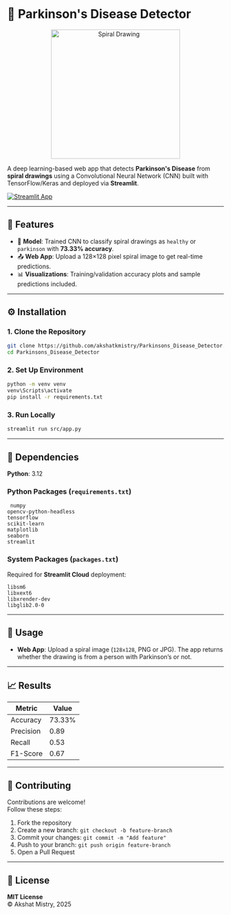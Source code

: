 # 🧠 Parkinson's Disease Detector

<div align="center">
  <img src="[https://i.gifer.com/5hoN.gif](https://mir-s3-cdn-cf.behance.net/project_modules/disp/48341e34539809.56d4b610ee304.gif)" width="300" alt="Spiral Drawing">
</div>

A deep learning-based web app that detects **Parkinson's Disease** from **spiral drawings** using a Convolutional Neural Network (CNN) built with TensorFlow/Keras and deployed via **Streamlit**.

[![Streamlit App](https://static.streamlit.io/badges/streamlit_badge_black_white.svg)](https://parkinsons-disease-detector.streamlit.app)  

---

## 🚀 Features

- 🧪 **Model**: Trained CNN to classify spiral drawings as `healthy` or `parkinson` with **73.33% accuracy**.
- 📤 **Web App**: Upload a 128×128 pixel spiral image to get real-time predictions.
- 📊 **Visualizations**: Training/validation accuracy plots and sample predictions included.

---

## ⚙️ Installation

### 1. Clone the Repository

```bash
git clone https://github.com/akshatkmistry/Parkinsons_Disease_Detector.git
cd Parkinsons_Disease_Detector
```

### 2. Set Up Environment

```bash
python -m venv venv
venv\Scripts\activate
pip install -r requirements.txt
```

### 3. Run Locally

```bash
streamlit run src/app.py
```

---

## 🧾 Dependencies

**Python**: 3.12

### Python Packages (`requirements.txt`)
```plaintext
 numpy
opencv-python-headless
tensorflow
scikit-learn
matplotlib
seaborn
streamlit
```

### System Packages (`packages.txt`)
Required for **Streamlit Cloud** deployment:

```plaintext
libsm6  
libxext6  
libxrender-dev  
libglib2.0-0  
```

---

## 🧠 Usage

- **Web App**: Upload a spiral image (`128x128`, PNG or JPG). The app returns whether the drawing is from a person with Parkinson’s or not.

---

## 📈 Results

| Metric     | Value   |
|------------|---------|
| Accuracy   | 73.33%  |
| Precision  | 0.89    |
| Recall     | 0.53    |
| F1-Score   | 0.67    |

---

## 🤝 Contributing

Contributions are welcome!  
Follow these steps:

1. Fork the repository  
2. Create a new branch: `git checkout -b feature-branch`  
3. Commit your changes: `git commit -m "Add feature"`  
4. Push to your branch: `git push origin feature-branch`  
5. Open a Pull Request

---

## 📄 License

**MIT License**  
© Akshat Mistry, 2025

